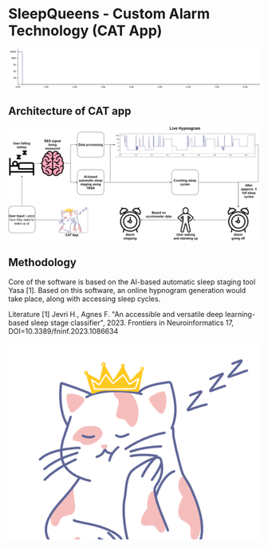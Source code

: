 # SleepQueens - Custom Alarm Technology (CAT App)

![](https://github.com/jjakubowska06/SleepQueens/blob/main/hypno.gif)
## Architecture of CAT app
![](https://github.com/jjakubowska06/SleepQueens/blob/main/CAT_architecture_background.png)

## Methodology
Core of the software is based on the AI-based automatic sleep staging tool Yasa [1]. Based on this software, an online hypnogram generation would take place, along with accessing sleep cycles. 

Literature
[1] Jevri H., Agnes F. "An accessible and versatile deep learning-based sleep stage classifier", 2023. Frontiers in Neuroinformatics 17, DOI=10.3389/fninf.2023.1086634


![](https://github.com/jjakubowska06/SleepQueens/blob/main/SleepQueen.png)


